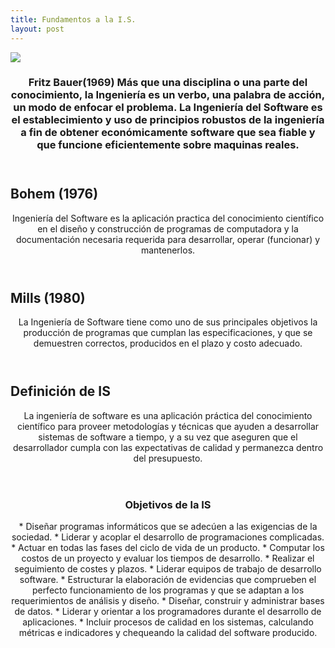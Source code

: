 ```yaml
---
title: Fundamentos a la I.S.
layout: post
---
```

<div class="row">
      <div class="item">
        <a href="#" class="image fit"><img src="{{ 'assets/images/Fritz Bauer.jpg' | relative_url }}"  /></a>
   <header>
    <h3>Fritz Bauer(1969)
Más que una disciplina o una parte del conocimiento, la Ingeniería es un verbo, una palabra de acción, un modo de enfocar el problema.
La Ingeniería del Software es el establecimiento y uso de principios robustos de la ingeniería a fin de obtener económicamente software que sea fiable y que funcione eficientemente sobre maquinas reales.</h3>
            </header>
      </div>
      <h2> Bohem (1976) </h2>  
     
<header>Ingeniería del Software es la aplicación practica del conocimiento científico en el diseño y construcción de programas de computadora y la documentación necesaria requerida para desarrollar, operar (funcionar) y mantenerlos.</header>

<h2> Mills (1980) </h2>  
     
<header>La Ingeniería de Software tiene como uno de sus principales objetivos la producción de programas que cumplan las especificaciones, y que  se demuestren correctos, producidos en el plazo y costo adecuado.</header>

<h2> Definición de IS </h2>  
    
<header>La ingeniería de software es una aplicación práctica del conocimiento científico para proveer metodologías y técnicas que ayuden a desarrollar sistemas de software a tiempo, y a su vez que aseguren que el desarrollador cumpla con las expectativas de calidad y permanezca dentro del presupuesto.</header>

<header>
      <h3> Objetivos de la IS </h3>  
*  Diseñar programas informáticos que se adecúen a las exigencias de la sociedad.
*  Liderar y acoplar el desarrollo de programaciones complicadas.
*  Actuar en todas las fases del ciclo de vida de un producto.
*  Computar los costos de un proyecto y evaluar los tiempos de desarrollo.
*  Realizar el seguimiento de costes y plazos.
*  Liderar equipos de trabajo de desarrollo software.
*  Estructurar la elaboración de evidencias que comprueben el perfecto funcionamiento de los programas y que se adaptan a los requerimientos de análisis y diseño.
*  Diseñar, construir y administrar bases de datos.
*  Liderar y orientar a los programadores durante el desarrollo de aplicaciones.
*  Incluir procesos de calidad en los sistemas, calculando métricas e indicadores y chequeando la calidad del software producido.
</header>
